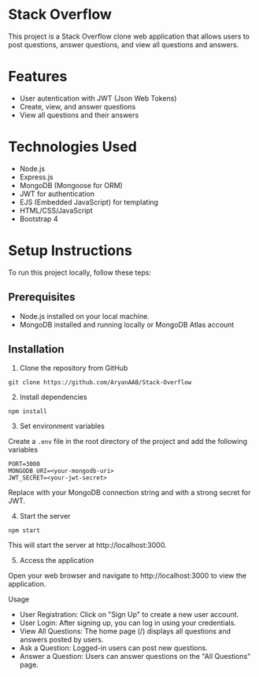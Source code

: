 # Stack Overflow

This project is a Stack Overflow clone web application that allows users to post questions, answer questions, and view all questions and answers.

# Features
- User autentication with JWT (Json Web Tokens)
- Create, view, and answer questions
- View all questions and their answers

# Technologies Used
- Node.js
- Express.js
- MongoDB (Mongoose for ORM)
- JWT for authentication
- EJS (Embedded JavaScript) for templating
- HTML/CSS/JavaScript
- Bootstrap 4

# Setup Instructions
To run this project locally, follow these teps:

## Prerequisites
- Node.js installed on your local machine.
- MongoDB installed and running locally or MongoDB Atlas account

## Installation
1. Clone the repository from GitHub

```
git clone https://github.com/AryanAAB/Stack-Overflow
```

2. Install dependencies

```
npm install
```

3. Set environment variables

Create a `.env` file in the root directory of the project and add the following variables

```
PORT=3000
MONGODB_URI=<your-mongodb-uri>
JWT_SECRET=<your-jwt-secret>
```

Replace <your-mongodb-uri> with your MongoDB connection string and <your-jwt-secret> with a strong secret for JWT.

4. Start the server

```
npm start
```

This will start the server at http://localhost:3000.

5. Access the application

Open your web browser and navigate to http://localhost:3000 to view the application.

Usage
- User Registration: Click on "Sign Up" to create a new user account.
- User Login: After signing up, you can log in using your credentials.
- View All Questions: The home page (/) displays all questions and answers posted by users.
- Ask a Question: Logged-in users can post new questions.
- Answer a Question: Users can answer questions on the "All Questions" page.
